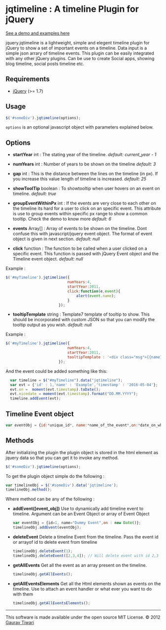 jqtimeline : A timeline Plugin for jQuery
=========================================

[See a demo and examples here](http://goto.io/jqtimeline/)

jquery.jqtimeline is a lightweight, simple and elegent timeline plugin for jQuery to show a set of important events on a timeline. Data input is a simple json arrary of timeline events. This plugin can be easily integrated with any other jQuery plugins. Can be use to create Social apps, showing blog timeline, social posts timeline etc.

Requirements
------------
* [jQuery](http://jquery.com/) (>= 1.7)

Usage
-----

```javascript
$('#someDiv').jqtimeline(options);
```

```options``` is an optional javascript object with parameters explained below.

Options
-------

- **startYear**
int : The stating year of the timeline. 
*default: current_year - 1*

- **numYears**
int : Number of years to be shown on the timeline
*default: 3*

- **gap**
int : This is the distance between the lines on the timeline (in px). If you increase this value length of timeline is increased.
*default: 25*

- **showToolTip**
boolean : To showtooltip when user hovers on an event on timeline.
*default: true*

- **groupEventWithinPx**
int : If the events are very close to each other on the timeline its hard for a user to click on an specific event. This attribute is use to group events within specific px range to show a common tooltip. Check the demo to know more 
*default: 6*

- **events**
Array[] : Array of events to be shown on the timeline. Dont confuse this with javascript/jquery event object. The format of event object is given in next section.
*default: null*

- **click**
function : The function to be called when a user clicked on a specific event. This function is passed with jQuery Event object and the Timeline event object.
*default: null*

Example : 
```javascript
$('#myTimeline').jqtimeline({
							numYears:4,
							startYear:2011,
							click:function(e,event){
								alert(event.name);
							}
						});

```

- **tooltipTemplate**
string : Template7 template of tooltip to show. This should be incorporated with custom JSON so that you can modify the tooltip output as you wish.
*default: null*

Example :
```javascript
$('#myTimeline').jqtimeline({
							numYears:4,
							startYear:2011,
							tooltipTemplate : '<div class="msg">{{name}} {{nicedate}}</div>',
						});
```

And the event could be added something like this:
```javascript
  var timeline = $("#myTimeline").data("jqtimeline");
  var evt = {'id' : 1,'name' : 'Example','timestamp' : '2016-05-04'};
  evt.on =  moment(evt.timestamp).toDate();
  evt.nicedate = moment(evt.timestamp).format("DD.MM.YYYY");
  timeline.addEvent(evt);
```



Timeline Event object
---------------------

```javascript
var eventObj = {id:*unique_id*, name:*name_of_the_event*,on:*date_on_which_event_occured*};
```

Methods
-------

After initializing the plugin the plugin object is stored in the html element as jquery data so that you can get it to invoke any method.

```javascript
$('#someDiv').jqtimeline(options);
```
To get the plugin object simple do the following :

```javascript
var timelineObj = $('#someDiv').data('jqtimeline');
timelineObj.method();
```

Where method can be any of the following : 

- **addEvent([event_obj])**
Use to dynamically add timeline event to timeline. Argument can be an Event Object or array of Event Object

	```javascript
	var eventObj = {id=1, name="Dummy Event",on : new Date()};
	timelineObj.addEvent(eventObj);
	```

- **deleteEvent**
Delete a timeline Event from the timeline. Pass the event id or arrayof id to delete event from timeline

	```javascript
	timelineObj.deleteEvent(1);
	timelineObj.deleteEvent([2,3,4]); // Will delete event with id 2,3 and 4
	```

- **getAllEvents**
Get all the event as an array present on the timeline. 

	```javascript
	timelineObj.getAllEvents();
	```

- **getAllEventsElements**
Get all the Html elements shown as events on the timeline. Use to attach an event handler or what ever you want to do with them

	```javascript
	timelineObj.getAllEventsElements();
	```
- - -

This software is made available under the open source MIT License. &copy; 2012 [Gaurav Tiwari](http://www.goto.io)
